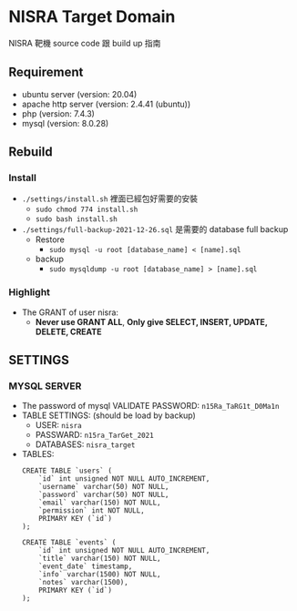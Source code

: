 # NISRA Target Domain
NISRA 靶機 source code 跟 build up 指南

## Requirement
- ubuntu server (version: 20.04)
- apache http server (version: 2.4.41 (ubuntu))
- php (version: 7.4.3)
- mysql (version: 8.0.28)

## Rebuild

### Install
- `./settings/install.sh` 裡面已經包好需要的安裝
	- `sudo chmod 774 install.sh`
	- `sudo bash install.sh`
- `./settings/full-backup-2021-12-26.sql` 是需要的 database full backup
	- Restore
		- `sudo mysql -u root [database_name] < [name].sql`
	- backup
		- `sudo mysqldump -u root [database_name] > [name].sql`

### Highlight
- The GRANT of user nisra:
	- **Never use GRANT ALL**, **Only give SELECT, INSERT, UPDATE, DELETE, CREATE**


## SETTINGS

### MYSQL SERVER
* The password of mysql VALIDATE PASSWORD: `n15Ra_TaRG1t_D0Ma1n`
* TABLE SETTINGS: (should be load by backup)
	* USER: `nisra`
	* PASSWARD: `n15ra_TarGet_2021`
	* DATABASES: `nisra_target`
* TABLES:
	```
	CREATE TABLE `users` (
		`id` int unsigned NOT NULL AUTO_INCREMENT,
		`username` varchar(50) NOT NULL,
		`password` varchar(50) NOT NULL,
		`email` varchar(150) NOT NULL,
		`permission` int NOT NULL,
		PRIMARY KEY (`id`)
	);
	```
	```
	CREATE TABLE `events` (
		`id` int unsigned NOT NULL AUTO_INCREMENT,
		`title` varchar(150) NOT NULL,
		`event_date` timestamp,
		`info` varchar(1500) NOT NULL,
		`notes` varchar(1500),
		PRIMARY KEY (`id`)
	);
	```
